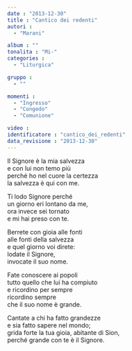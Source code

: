 ```yaml
---
date : "2013-12-30"
title : "Cantico dei redenti"
autori : 
  - "Marani"

album : ""
tonalita : "Mi-"
categories : 
  - "Liturgica"

gruppo : 
  - ""

momenti : 
  - "Ingresso"
  - "Congedo"
  - "Comunione"

video : 
identificatore : "cantico_dei_redenti"
data_revisione : "2013-12-30"
---
```

  
  
  
Il Signore è la mia salvezza  
e con lui non temo più   
perché ho nel cuore la certezza    
la salvezza è qui con me.  
  
  
  
Ti lodo Signore perché   
un giorno eri lontano da me,   
 ora invece sei tornato  
e mi hai preso con te.  
  
  
  
  
Berrete con gioia alle fonti  
alle fonti della salvezza  
e quel giorno voi direte:  
lodate il Signore,  
invocate il suo nome.  
  
  
  
  
Fate conoscere ai popoli  
tutto quello che lui ha compiuto  
e ricordino per sempre  
ricordino sempre  
che il suo nome è grande.  
  
  
  
  
Cantate a chi ha fatto grandezze  
e sia fatto sapere nel mondo;  
grida forte la tua gioia, abitante di Sion,  
perché grande con te è il Signore.  
  
  
  
